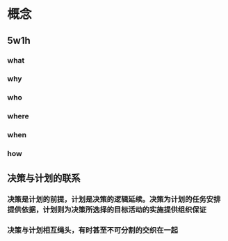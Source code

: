 # 概念
## 5w1h
### what
### why
### who
### where
### when
### how
## 决策与计划的联系
### 决策是计划的前提，计划是决策的逻辑延续。决策为计划的任务安排提供依据，计划则为决策所选择的目标活动的实施提供组织保证
### 决策与计划相互绳头，有时甚至不可分割的交织在一起